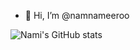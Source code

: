- 👋 Hi, I’m @namnameeroo
<!--

## TIL 다짐
1. 의미있는 커밋을 하자!!
2. 폴더트리는 주제별, 언어별로 묶는다
4. 파일 제목은 그날 배운 것을 대표하는 키워드로 한다
5. 커밋 메시지의 시작은 날짜 21-10-07 형식으로 고정한다
6. 중요한 소스코드 뭉치는 의미 단위로 묶어서 커밋한다
-->

<!---
namnameeroo/namnameeroo is a ✨ special ✨ repository because its `README.md` (this file) appears on your GitHub profile.
You can click the Preview link to take a look at your changes.
--->
![Nami's GitHub stats](https://github-readme-stats.vercel.app/api?username=namnameeroo&show_icons=true&theme=default)
